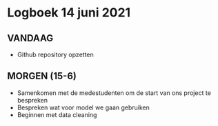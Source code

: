# Logboek 14 juni 2021

## VANDAAG ##
* Github repository opzetten

## MORGEN (15-6) ##
* Samenkomen met de medestudenten om de start van ons project te bespreken
* Bespreken wat voor model we gaan gebruiken
* Beginnen met data cleaning
